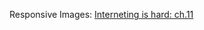 Responsive Images: [Interneting is hard: ch.11](https://internetingishard.com/html-and-css/responsive-images/)